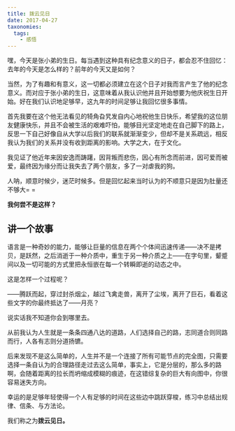 ```yaml
---
title: 拨云见日
date: 2017-04-27
taxonomies:
  tags:
    - 感悟
---
```


嘿，今天是张小弟的生日。每当遇到这种具有纪念意义的日子，都会忍不住回忆：去年的今天是怎么样的？前年的今天又是如何？

当然，为了有趣和有意义，这一切都必须建立在这个日子对我而言产生了他的纪念意义。而对应于张小弟的生日，这意味着从我认识他并且开始想要为他庆祝生日开始。好在我们认识地足够早，这九年的时间足够让我回忆很多事情。

<!--more-->

首先我要在这个他无法看见的犄角旮旯发自内心地祝他生日快乐，希望我的这位朋友健康快乐，并且不会被生活的艰难吓怕，能够目光坚定地走在自己脚下的路上，反思一下自己好像自从大学以后我们的联系就渐渐变少，但却不是关系疏远，相反我认为我们的关系并没有收到距离的影响。大学之大，在于文化。

我见证了他近年来因安逸而踌躇，因背叛而悲伤，因心有所念而前进，因可爱而被爱，最终因为缘分而让我失去了两个朋友，多了一对虐我的狗。

人呐，顺意时候少，迷茫时候多。但是回忆起来当时认为的不顺意只是因为肚量还不够大= =

**我何尝不是这样？**

## 讲一个故事

语言是一种奇妙的能力，能够让巨量的信息在两个个体间迅速传递——决不是拷贝，是跃然，之后消逝于一种介质中，重生于另一种介质之上——在字句里，颦蹙间以及一切可能的方式里把永恒嵌在每一个转瞬即逝的动态之中。

这是怎样一个过程呢？

——腾跃而起，穿过封杀烟尘，越过飞禽走兽，离开了尘埃，离开了巨石，看着这些文字的你最终抵达了——月亮？

说实话我不知道你会到哪里去。

从前我认为人生就是一条条四通八达的道路，人们选择自己的路，志同道合则同路而行，人各有志则分道扬镳。

后来发现不是这么简单的，人生并不是一个连接了所有可能节点的完全图，只需要选择一条自认为的合理路径走过去这么简单，事实上，它是分层的，那么多的路啊，会随着距离的拉长而坍缩成模糊的痕迹，在这错综复杂的巨大有向图中，你很容易迷失方向。

幸运的是足够年轻使得一个人有足够的时间在这些边中跳跃穿梭，练习中总结出规律、信条、与方法论。

我们称之为**拨云见日。**
